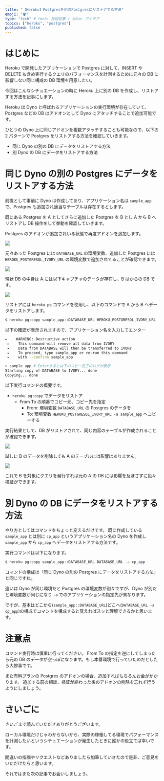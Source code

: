 ```yaml
---
title: "【Heroku】Postgresを別のPostgresにリストアする方法"
emoji: "🪣"
type: "tech" # tech: 技術記事 / idea: アイデア
topics: ["heroku", "postgres"]
published: false
---
```


# はじめに

Heroku で開発したアプリケーションで Postgres に対して、INSERT や DELETE も含め実行するクエリのパフォーマンスを計測するために元々の DB に影響しない同じ構成の DB 環境を用意したい。

今回はこんなシチュエーションの時に Heroku 上に別の DB を作成し、リストアする方法を記事にします。

Heroku は Dyno と呼ばれるアプリケーションの実行環境が存在していて、Postgres などの DB はアドオンとして Dyno にアタッチすることで追加可能です。

ひとつの Dyno 上に同じアドオンを複数アタッチすることも可能なので、以下の 2 パターンで Postgres をリストアする方法を確認していきます。

- 同じ Dyno の別の DB にデータをリストアする方法
- 別 Dyno の DB にデータをリストアする方法

# 同じ Dyno の別の Postgres にデータをリストアする方法

前提として事前に Dyno は作成してあり、アプリケーション名は `sample_app` で、Postgres も追加され適当なテーブルは存在するとします。

既にある Postgres を A としてさらに追加した Postgres を B とし A から B へリストアし DB 操作をして挙動を確認していきます。

Postgres のアドオンが追加されいる状態で再度アドオンを追加します。

![](https://storage.googleapis.com/zenn-user-upload/1474be91fa8d-20230110.png)

元々あった Postgres には `DATABASE_URL` の環境変数、追加した Postgres には `HEROKU_POSTGRESQL_IVORY_URL` の環境変数で追加されてることが確認できます。

![](https://storage.googleapis.com/zenn-user-upload/06fe70520092-20230110.png)

現状 DB の中身は A には以下キャプチャのデータが存在し、B はからの DB です。

![](https://storage.googleapis.com/zenn-user-upload/250ddc72892f-20230110.png)

リストアには `heroku pg` コマンドを使用し、以下のコマンドで A から B へデータをリストアします。

```bash
$ heroku pg:copy sample_app::DATABASE_URL HEROKU_POSTGRESQL_IVORY_URL -a sample_app
```

以下の確認が表示されますので、アプリケーション名を入力してエンター

```bash
▸    WARNING: Destructive action
 ▸    This command will remove all data from IVORY
 ▸    Data from DATABASE will then be transferred to IVORY
 ▸    To proceed, type sample_app or re-run this command
 ▸    with --confirm sample_app

> sample_app # Enterすると以下のコピー完了のログが表示
Starting copy of DATABASE to IVORY... done
Copying... done
```

以下実行コマンドの概要です。

- `heroku pg:copy` でデータをリストア
  - From To の順番でコピー元、コピー先を指定
    - From: 環境変数 `DATABASE_URL` の Postgres のデータを
    - To: 環境変数 `HEROKU_POSTGRESQL_IVORY_URL -a sample_app` へコピーする

実行結果として、DB がリストアされて、同じ内容のテーブルが作成されることが確認できます。

![](https://storage.googleapis.com/zenn-user-upload/7741ce017dff-20230110.png)

試しに B のデータを削除しても A のテーブルには影響はありません。

![](https://storage.googleapis.com/zenn-user-upload/c73dd5c555ae-20230110.png)

これで B を対象にクエリを発行すれば元の A の DB には影響を及ぼさずに色々検証ができます。

# 別 Dyno の DB にデータをリストアする方法

やり方としてはコマンドをちょっと変えるだけです。
既に作成している `sample_app` とは別に `cp_app` というアプリケーション名の Dyno を作成し `sample_app` から `cp_app` へデータをリストアする方法です。

実行コマンドは以下になります。

```bash
$ heroku pg:copy sample_app::DATABASE_URL DATABASE_URL -a cp_app
```

コマンドの構成は「同じ Dyno の別の Postgres にデータをリストアする方法」と同じですね。

違いは Dyno が同じ環境だと Postgres の環境変数が別々ですが、Dyno が別だと環境変数が同じになり `-a` でのアプリケーションの指定先が異なります。

ですが、基本はどこから(`sample_app::DATABASE_URL`)どこへ(`DATABASE_URL -a cp_app`)の構成でコマンドを構成すると覚えればスッと理解できるかと思います。

# 注意点

コマンド実行時は慎重に行ってください。
From To の指定を逆にしてしまったら元の DB のデータが空っぽになります。もし本番環境で行っていたのだとしたら大惨事です。

また有料プランの Postgres のアドオンの場合、追加すればもちろんお金がかかります。
追加する前の相談、検証が終わった後のアドオンの削除を忘れず行うようにしましょう。

# さいごに

さいごまで読んでいただきありがとうございます。

ローカル環境だけじゃわからないから、実際の稼働してる環境でパフォーマンスを計測したいというシチュエーションが発生したときに誰かの役立てば幸いです。

間違いの指摘やリクエストなどありましたら加筆していきたので是非、ご意見をいただけたらと思います。

それではまた次の記事でお会いしましょう。
